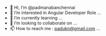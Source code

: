 - 👋 Hi, I’m @padmanabanchennai
- 👀 I’m interested in Angular Developer Role ...
- 🌱 I’m currently learning  ...
- 💞️ I’m looking to collaborate on ...
- 📫 How to reach me : padukn@gmail.com ...

<!---
padmanabanchennai/padmanabanchennai is a ✨ special ✨ repository because its `README.md` (this file) appears on your GitHub profile.
You can click the Preview link to take a look at your changes.
--->
